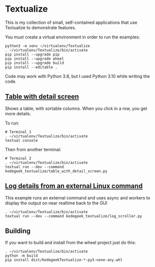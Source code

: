 # Textualize

This is my collection of small, self-contained applications that use Textualize to demonstrate features.

You must create a virtual environment in order to run the examples:

```shell
python3 -m venv ~/virtualenv/Textualize
. ~/virtualenv/Textualize/bin/activate
pip install --upgrade pip
pip install --upgrade wheel
pip install --upgrade build
pip install --editable .
```

Code may work with Python 3.8, but I used Python 3.10 while writing the code.

## [Table with detail screen](kodegeek_textualize/table_with_detail_screen.py)

Shows a table, with sortable columns. When you click in a row, you get more details.

To run:
```shell
# Terminal 1
. ~/virtualenv/Textualize/bin/activate
textual console
```

Then from another terminal:

```shell
# Terminal 2
. ~/virtualenv/Textualize/bin/activate
textual run --dev --command kodegeek_textualize/table_with_detail_screen.py
```

## [Log details from an external Linux command](kodegeek_textualize/log_scroller.py)

This example runs an external command and uses async and workers to display
the output on near realtime back to the GUI

```shell
. ~/virtualenv/Textualize/bin/activate
textual run --dev --command kodegeek_textualize/log_scroller.py
```

## Building

If you want to build and install from the wheel project just do this:

```shell
. ~/virtualenv/Textualize/bin/activate
python -m build
pip install dist/KodegeekTextualize-*-py3-none-any.whl
```
